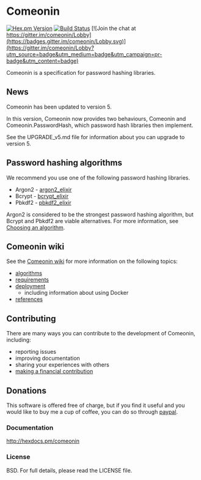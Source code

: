 # Comeonin

[![Hex.pm Version](http://img.shields.io/hexpm/v/comeonin.svg)](https://hex.pm/packages/comeonin)
[![Build Status](https://travis-ci.org/riverrun/comeonin.svg?branch=master)](https://travis-ci.org/riverrun/comeonin)
[![Join the chat at https://gitter.im/comeonin/Lobby](https://badges.gitter.im/comeonin/Lobby.svg)](https://gitter.im/comeonin/Lobby?utm_source=badge&utm_medium=badge&utm_campaign=pr-badge&utm_content=badge)

Comeonin is a specification for password hashing libraries.

## News

Comeonin has been updated to version 5.

In this version, Comeonin now provides two behaviours, Comeonin and
Comeonin.PasswordHash, which password hash libraries then implement.

See the UPGRADE_v5.md file for information about you can upgrade to
version 5.

## Password hashing algorithms

We recommend you use one of the following password hashing libraries.

* Argon2 - [argon2_elixir](http://hexdocs.pm/argon2_elixir)
* Bcrypt - [bcrypt_elixir](http://hexdocs.pm/bcrypt_elixir)
* Pbkdf2 - [pbkdf2_elixir](http://hexdocs.pm/pbkdf2_elixir)

Argon2 is considered to be the strongest password hashing algorithm,
but Bcrypt and Pbkdf2 are viable alternatives. For more information, see
[Choosing an algorithm](https://github.com/riverrun/comeonin/wiki/Choosing-the-password-hashing-algorithm).

## Comeonin wiki

See the [Comeonin wiki](https://github.com/riverrun/comeonin/wiki) for more
information on the following topics:

* [algorithms](https://github.com/riverrun/comeonin/wiki/Choosing-the-password-hashing-algorithm)
* [requirements](https://github.com/riverrun/comeonin/wiki/Requirements)
* [deployment](https://github.com/riverrun/comeonin/wiki/Deployment)
  * including information about using Docker
* [references](https://github.com/riverrun/comeonin/wiki/References)

## Contributing

There are many ways you can contribute to the development of Comeonin, including:

* reporting issues
* improving documentation
* sharing your experiences with others
* [making a financial contribution](#donations)

## Donations

This software is offered free of charge, but if you find it useful
and you would like to buy me a cup of coffee, you can do so through
[paypal](https://www.paypal.me/alovedalongthe).

### Documentation

http://hexdocs.pm/comeonin

### License

BSD. For full details, please read the LICENSE file.
